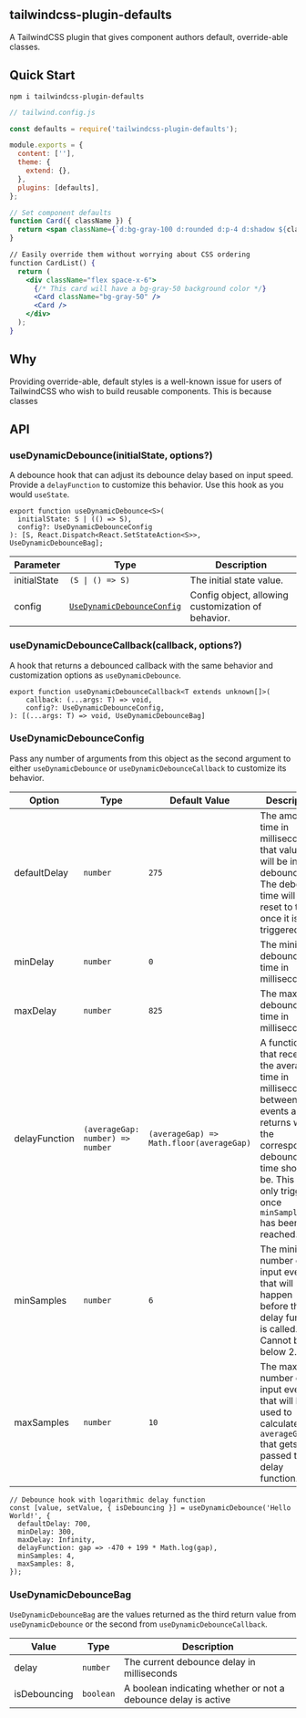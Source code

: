 ## tailwindcss-plugin-defaults

A TailwindCSS plugin that gives component authors default, override-able classes.

## Quick Start

```
npm i tailwindcss-plugin-defaults
```

```jsx
// tailwind.config.js

const defaults = require('tailwindcss-plugin-defaults');

module.exports = {
  content: [''],
  theme: {
    extend: {},
  },
  plugins: [defaults],
};
```

```jsx
// Set component defaults
function Card({ className }) {
  return <span className={`d:bg-gray-100 d:rounded d:p-4 d:shadow ${className}`}>;
}

// Easily override them without worrying about CSS ordering
function CardList() {
  return (
    <div className="flex space-x-6">
      {/* This card will have a bg-gray-50 background color */}
      <Card className="bg-gray-50" />
      <Card />
    </div>
  );
}
```

## Why

Providing override-able, default styles is a well-known issue for users of TailwindCSS who wish to build reusable components. This is because classes

## API

### useDynamicDebounce(initialState, options?)

A debounce hook that can adjust its debounce delay based on input speed. Provide a `delayFunction` to customize this behavior. Use this hook as you would `useState`.

```tsx
export function useDynamicDebounce<S>(
  initialState: S | (() => S),
  config?: UseDynamicDebounceConfig
): [S, React.Dispatch<React.SetStateAction<S>>, UseDynamicDebounceBag];
```

| Parameter    | Type                                                    | Description                                        |
| ------------ | ------------------------------------------------------- | -------------------------------------------------- |
| initialState | `(S \| () => S)`                                        | The initial state value.                           |
| config       | [`UseDynamicDebounceConfig`](#UseDynamicDebounceConfig) | Config object, allowing customization of behavior. |

### useDynamicDebounceCallback(callback, options?)

A hook that returns a debounced callback with the same behavior and customization options as `useDynamicDebounce`.

```
export function useDynamicDebounceCallback<T extends unknown[]>(
	callback: (...args: T) => void,
	config?: UseDynamicDebounceConfig,
): [(...args: T) => void, UseDynamicDebounceBag]
```

### UseDynamicDebounceConfig

Pass any number of arguments from this object as the second argument to either `useDynamicDebounce` or `useDynamicDebounceCallback` to customize its behavior.

| Option        | Type                             | Default Value                            | Description                                                                                                                                                                                           |
| ------------- | -------------------------------- | ---------------------------------------- | ----------------------------------------------------------------------------------------------------------------------------------------------------------------------------------------------------- |
| defaultDelay  | `number`                         | `275`                                    | The amount of time in milliseconds that values will be initially debounced. The debounce time will also reset to this once it is triggered.                                                           |
| minDelay      | `number`                         | `0`                                      | The minimum debounce time in milliseconds.                                                                                                                                                            |
| maxDelay      | `number`                         | `825`                                    | The maximum debounce time in milliseconds.                                                                                                                                                            |
| delayFunction | `(averageGap: number) => number` | `(averageGap) => Math.floor(averageGap)` | A function that receives the average time in milliseconds between input events and returns what the corresponding debounce time should be. This will only trigger once `minSamples` has been reached. |
| minSamples    | `number`                         | `6`                                      | The minimum number of input events that will happen before the delay function is called. Cannot be below 2.                                                                                           |
| maxSamples    | `number`                         | `10`                                     | The maximum number of input events that will be used to calculate the `averageGap` that gets passed to the delay function.                                                                            |

```tsx
// Debounce hook with logarithmic delay function
const [value, setValue, { isDebouncing }] = useDynamicDebounce('Hello World!', {
  defaultDelay: 700,
  minDelay: 300,
  maxDelay: Infinity,
  delayFunction: gap => -470 + 199 * Math.log(gap),
  minSamples: 4,
  maxSamples: 8,
});
```

### UseDynamicDebounceBag

`UseDynamicDebounceBag` are the values returned as the third return value from `useDynamicDebounce` or the second from `useDynamicDebounceCallback`.

| Value        | Type      | Description                                                    |
| ------------ | --------- | -------------------------------------------------------------- |
| delay        | `number`  | The current debounce delay in milliseconds                     |
| isDebouncing | `boolean` | A boolean indicating whether or not a debounce delay is active |
